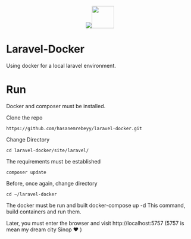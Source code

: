 <p align="center"><img src="https://laravel.com/assets/img/components/logo-laravel.svg"><img height="60px" src="https://upload.wikimedia.org/wikipedia/commons/4/4e/Docker_%28container_engine%29_logo.svg"></p>



# Laravel-Docker
Using docker for a local laravel environment.
 
# Run

Docker and composer must be installed.

Clone the repo

    https://github.com/hasanemrebeyy/laravel-docker.git
    
Change Directory
    
    cd laravel-docker/site/laravel/

The requirements must be established
    
    composer update
Before, once again, change directory

    cd ~/laravel-docker
    
The docker must be run and built
    docker-compose up -d 
This command, build containers and run them.

Later, you must enter the browser and visit http://localhost:5757 (5757 is mean my dream city Sinop :hearts: )

    

    
    
